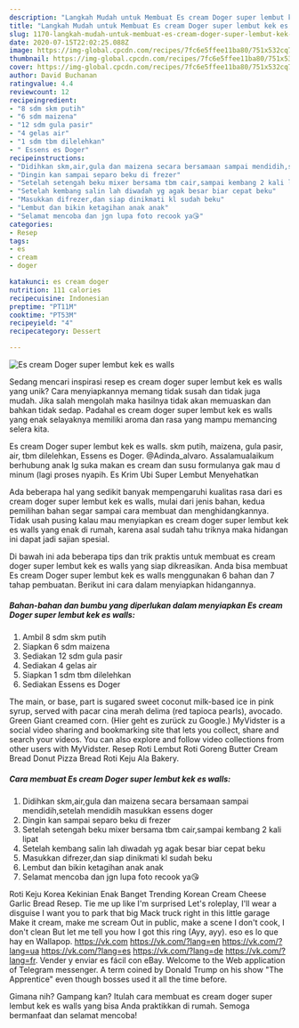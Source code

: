 ```yaml
---
description: "Langkah Mudah untuk Membuat Es cream Doger super lembut kek es walls Anti Gagal"
title: "Langkah Mudah untuk Membuat Es cream Doger super lembut kek es walls Anti Gagal"
slug: 1170-langkah-mudah-untuk-membuat-es-cream-doger-super-lembut-kek-es-walls-anti-gagal
date: 2020-07-15T22:02:25.088Z
image: https://img-global.cpcdn.com/recipes/7fc6e5ffee11ba80/751x532cq70/es-cream-doger-super-lembut-kek-es-walls-foto-resep-utama.jpg
thumbnail: https://img-global.cpcdn.com/recipes/7fc6e5ffee11ba80/751x532cq70/es-cream-doger-super-lembut-kek-es-walls-foto-resep-utama.jpg
cover: https://img-global.cpcdn.com/recipes/7fc6e5ffee11ba80/751x532cq70/es-cream-doger-super-lembut-kek-es-walls-foto-resep-utama.jpg
author: David Buchanan
ratingvalue: 4.4
reviewcount: 12
recipeingredient:
- "8 sdm skm putih"
- "6 sdm maizena"
- "12 sdm gula pasir"
- "4 gelas air"
- "1 sdm tbm dilelehkan"
- " Essens es Doger"
recipeinstructions:
- "Didihkan skm,air,gula dan maizena secara bersamaan sampai mendidih,setelah mendidih masukkan essens doger"
- "Dingin kan sampai separo beku di frezer"
- "Setelah setengah beku mixer bersama tbm cair,sampai kembang 2 kali lipat"
- "Setelah kembang salin lah diwadah yg agak besar biar cepat beku"
- "Masukkan difrezer,dan siap dinikmati kl sudah beku"
- "Lembut dan bikin ketagihan anak anak"
- "Selamat mencoba dan jgn lupa foto recook ya😘"
categories:
- Resep
tags:
- es
- cream
- doger

katakunci: es cream doger 
nutrition: 111 calories
recipecuisine: Indonesian
preptime: "PT11M"
cooktime: "PT53M"
recipeyield: "4"
recipecategory: Dessert

---
```



![Es cream Doger super lembut kek es walls](https://img-global.cpcdn.com/recipes/7fc6e5ffee11ba80/751x532cq70/es-cream-doger-super-lembut-kek-es-walls-foto-resep-utama.jpg)

Sedang mencari inspirasi resep es cream doger super lembut kek es walls yang unik? Cara menyiapkannya memang tidak susah dan tidak juga mudah. Jika salah mengolah maka hasilnya tidak akan memuaskan dan bahkan tidak sedap. Padahal es cream doger super lembut kek es walls yang enak selayaknya memiliki aroma dan rasa yang mampu memancing selera kita.

Es cream Doger super lembut kek es walls. skm putih, maizena, gula pasir, air, tbm dilelehkan, Essens es Doger. @Adinda_alvaro. Assalamualaikum berhubung anak lg suka makan es cream dan susu formulanya gak mau d minum (lagi proses nyapih. Es Krim Ubi Super Lembut Menyehatkan

Ada beberapa hal yang sedikit banyak mempengaruhi kualitas rasa dari es cream doger super lembut kek es walls, mulai dari jenis bahan, kedua pemilihan bahan segar sampai cara membuat dan menghidangkannya. Tidak usah pusing kalau mau menyiapkan es cream doger super lembut kek es walls yang enak di rumah, karena asal sudah tahu triknya maka hidangan ini dapat jadi sajian spesial.


Di bawah ini ada beberapa tips dan trik praktis untuk membuat es cream doger super lembut kek es walls yang siap dikreasikan. Anda bisa membuat Es cream Doger super lembut kek es walls menggunakan 6 bahan dan 7 tahap pembuatan. Berikut ini cara dalam menyiapkan hidangannya.

<!--inarticleads1-->

##### Bahan-bahan dan bumbu yang diperlukan dalam menyiapkan Es cream Doger super lembut kek es walls:

1. Ambil 8 sdm skm putih
1. Siapkan 6 sdm maizena
1. Sediakan 12 sdm gula pasir
1. Sediakan 4 gelas air
1. Siapkan 1 sdm tbm dilelehkan
1. Sediakan  Essens es Doger


The main, or base, part is sugared sweet coconut milk-based ice in pink syrup, served with pacar cina merah delima (red tapioca pearls), avocado. Green Giant creamed corn. (Hier geht es zurück zu Google.) MyVidster is a social video sharing and bookmarking site that lets you collect, share and search your videos. You can also explore and follow video collections from other users with MyVidster. Resep Roti Lembut Roti Goreng Butter Cream Bread Donut Pizza Bread Roti Keju Ala Bakery. 

<!--inarticleads2-->

##### Cara membuat Es cream Doger super lembut kek es walls:

1. Didihkan skm,air,gula dan maizena secara bersamaan sampai mendidih,setelah mendidih masukkan essens doger
1. Dingin kan sampai separo beku di frezer
1. Setelah setengah beku mixer bersama tbm cair,sampai kembang 2 kali lipat
1. Setelah kembang salin lah diwadah yg agak besar biar cepat beku
1. Masukkan difrezer,dan siap dinikmati kl sudah beku
1. Lembut dan bikin ketagihan anak anak
1. Selamat mencoba dan jgn lupa foto recook ya😘


Roti Keju Korea Kekinian Enak Banget Trending Korean Cream Cheese Garlic Bread Resep. Tie me up like I&#39;m surprised Let&#39;s roleplay, I&#39;ll wear a disguise I want you to park that big Mack truck right in this little garage Make it cream, make me scream Out in public, make a scene I don&#39;t cook, I don&#39;t clean But let me tell you how I got this ring (Ayy, ayy). eso es lo que hay en Wallapop. https://vk.com https://vk.com/?lang=en https://vk.com/?lang=ua https://vk.com/?lang=es https://vk.com/?lang=de https://vk.com/?lang=fr. Vender y enviar es fácil con eBay. Welcome to the Web application of Telegram messenger. A term coined by Donald Trump on his show &#34;The Apprentice&#34; even though bosses used it all the time before. 

Gimana nih? Gampang kan? Itulah cara membuat es cream doger super lembut kek es walls yang bisa Anda praktikkan di rumah. Semoga bermanfaat dan selamat mencoba!
